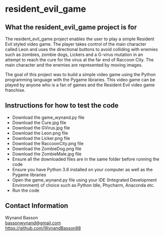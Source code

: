# resident_evil_game
## What the resident_evil_game project is for
The resident_evil_game project enables the user to play a simple Resident Evil styled video game. 
The player takes control of the main character called Leon and uses the directional buttons to avoid colliding with enemies such as zombies, zombie dogs, Lickers and a G-virus mutation in an attempt to reach the cure for the virus at the far end of Raccoon City.
The main character and the enemies are represented by moving images.

The goal of this project was to build a simple video game using the Python programming language with the Pygame libraries. This video game can be played by anyone who is a fan of games and the Resident Evil video game franchise.

## Instructions for how to test the code
* Download the game_wynand.py file
* Download the Cure.jpg file
* Download the GVirus.jpg file
* Download the Leon.png file
* Download the Licker.png file
* Download the RaccoonCity.png file
* Download the ZombieDog.png file
* Download the ZombieMale.jpg file
* Ensure all the downloaded files are in the same folder before running the code
* Ensure you have Python 3.8 installed on your computer as well as the Pygame libraries
* Open the game_wynand.py file using your IDE (Integrated Development Environment) of choice such as Python Idle, Phycharm, Anaconda etc.
* Run the code

## Contact Information
Wynand Basson  
bassonwynand@gmail.com  
https://github.com/WynandBasson88
